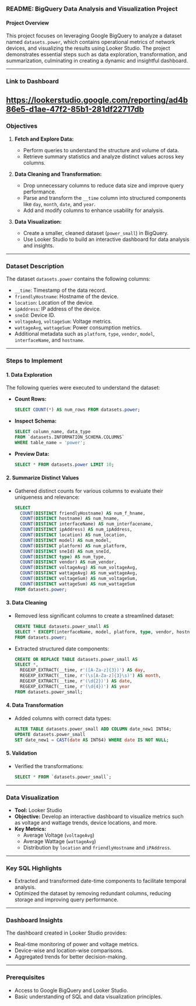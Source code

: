 ### README: BigQuery Data Analysis and Visualization Project

#### Project Overview
This project focuses on leveraging Google BigQuery to analyze a dataset named `datasets.power`, which contains operational metrics of network devices, and visualizing the results using Looker Studio. The project demonstrates essential steps such as data exploration, transformation, and summarization, culminating in creating a dynamic and insightful dashboard.

---
### Link to Dashboard

https://lookerstudio.google.com/reporting/ad4b86e5-d1ae-47f2-85b1-281df22717db
---

### Objectives
1. **Fetch and Explore Data:**
   - Perform queries to understand the structure and volume of data.
   - Retrieve summary statistics and analyze distinct values across key columns.

2. **Data Cleaning and Transformation:**
   - Drop unnecessary columns to reduce data size and improve query performance.
   - Parse and transform the `__time` column into structured components like `day`, `month`, `date`, and `year`.
   - Add and modify columns to enhance usability for analysis.

3. **Data Visualization:**
   - Create a smaller, cleaned dataset (`power_small`) in BigQuery.
   - Use Looker Studio to build an interactive dashboard for data analysis and insights.

---

### Dataset Description
The dataset `datasets.power` contains the following columns:
- `__time`: Timestamp of the data record.
- `friendlyHostname`: Hostname of the device.
- `location`: Location of the device.
- `ipAddress`: IP address of the device.
- `sneId`: Device ID.
- `voltageAvg`, `voltageSum`: Voltage metrics.
- `wattageAvg`, `wattageSum`: Power consumption metrics.
- Additional metadata such as `platform`, `type`, `vendor`, `model`, `interfaceName`, and `hostname`.

---

### Steps to Implement

#### 1. Data Exploration
The following queries were executed to understand the dataset:
- **Count Rows:**
  ```sql
  SELECT COUNT(*) AS num_rows FROM datasets.power;
  ```
- **Inspect Schema:**
  ```sql
  SELECT column_name, data_type 
  FROM `datasets.INFORMATION_SCHEMA.COLUMNS` 
  WHERE table_name = 'power';
  ```
- **Preview Data:**
  ```sql
  SELECT * FROM datasets.power LIMIT 10;
  ```

#### 2. Summarize Distinct Values
- Gathered distinct counts for various columns to evaluate their uniqueness and relevance:
  ```sql
  SELECT 
    COUNT(DISTINCT friendlyHostname) AS num_f_hname, 
    COUNT(DISTINCT hostname) AS num_hname, 
    COUNT(DISTINCT interfaceName) AS num_interfacename,
    COUNT(DISTINCT ipAddress) AS num_ipAddress,
    COUNT(DISTINCT location) AS num_location,
    COUNT(DISTINCT model) AS num_model,
    COUNT(DISTINCT platform) AS num_platform,
    COUNT(DISTINCT sneId) AS num_sneId,
    COUNT(DISTINCT type) AS num_type,
    COUNT(DISTINCT vendor) AS num_vendor,
    COUNT(DISTINCT voltageAvg) AS num_voltageAvg,
    COUNT(DISTINCT wattageAvg) AS num_wattageAvg,
    COUNT(DISTINCT voltageSum) AS num_voltageSum,
    COUNT(DISTINCT wattageSum) AS num_wattageSum 
  FROM datasets.power;
  ```

#### 3. Data Cleaning
- Removed less significant columns to create a streamlined dataset:
  ```sql
  CREATE TABLE datasets.power_small AS
  SELECT * EXCEPT(interfaceName, model, platform, type, vendor, hostname)
  FROM datasets.power;
  ```

- Extracted structured date components:
  ```sql
  CREATE OR REPLACE TABLE datasets.power_small AS
  SELECT *, 
    REGEXP_EXTRACT(__time, r'([A-Za-z]{3})') AS day,
    REGEXP_EXTRACT(__time, r'(\s[A-Za-z]{3}\s)') AS month,
    REGEXP_EXTRACT(__time, r'(\d{2})') AS date,
    REGEXP_EXTRACT(__time, r'(\d{4})') AS year
  FROM datasets.power_small;
  ```

#### 4. Data Transformation
- Added columns with correct data types:
  ```sql
  ALTER TABLE datasets.power_small ADD COLUMN date_new1 INT64;
  UPDATE datasets.power_small 
  SET date_new1 = CAST(date AS INT64) WHERE date IS NOT NULL;
  ```

#### 5. Validation
- Verified the transformations:
  ```sql
  SELECT * FROM `datasets.power_small`;
  ```

---

### Data Visualization
- **Tool:** Looker Studio
- **Objective:** Develop an interactive dashboard to visualize metrics such as voltage and wattage trends, device locations, and more.
- **Key Metrics:** 
  - Average Voltage (`voltageAvg`)
  - Average Wattage (`wattageAvg`)
  - Distribution by `location` and `friendlyHostname` and `iPAddress`.

---

### Key SQL Highlights
- Extracted and transformed date-time components to facilitate temporal analysis.
- Optimized the dataset by removing redundant columns, reducing storage and improving query performance.

---

### Dashboard Insights
The dashboard created in Looker Studio provides:
- Real-time monitoring of power and voltage metrics.
- Device-wise and location-wise comparisons.
- Aggregated trends for better decision-making.

---

### Prerequisites
- Access to Google BigQuery and Looker Studio.
- Basic understanding of SQL and data visualization principles.


